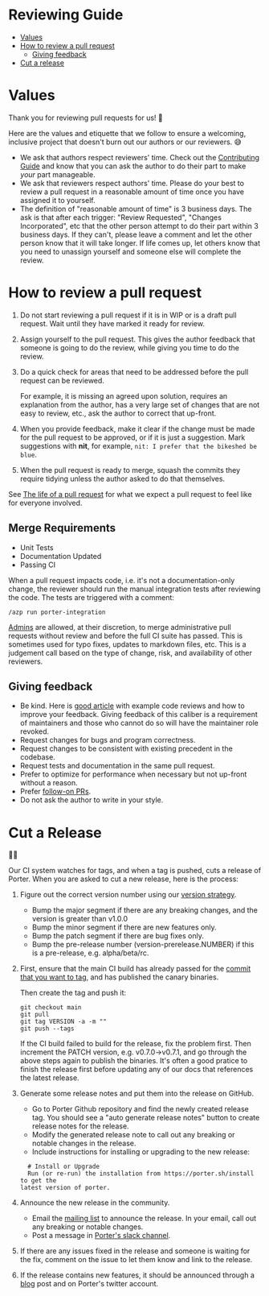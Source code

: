 # Reviewing Guide

* [Values](#values)
* [How to review a pull request](#how-to-review-a-pull-request)
  * [Giving feedback](#giving-feedback)
* [Cut a release](#cut-a-release)


# Values

Thank you for reviewing pull requests for us! 💖

Here are the values and etiquette that we follow to ensure a welcoming, inclusive
project that doesn't burn out our authors or our reviewers. 😅

* We ask that authors respect reviewers' time. Check out the
  [Contributing Guide](CONTRIBUTING.md) and know that you can ask the
  author to do their part to make _your_ part manageable.
* We ask that reviewers respect authors' time. Please do your best to review
  a pull request in a reasonable amount of time once you have assigned it to
  yourself.
* The definition of "reasonable amount of time" is 3 business days. The ask is
  that after each trigger: "Review Requested", "Changes Incorporated", etc that
  the other person attempt to do their part within 3 business days. If they
  can't, please leave a comment and let the other person know that it will take
  longer. If life comes up, let others know that you need to unassign yourself
  and someone else will complete the review.

# How to review a pull request

1. Do not start reviewing a pull request if it is in WIP or is a draft pull
   request. Wait until they have marked it ready for review.
1. Assign yourself to the pull request. This gives the author feedback that
   someone is going to do the review, while giving you time to do the review.
1. Do a quick check for areas that need to be addressed before the pull request
   can be reviewed.
   
   For example, it is missing an agreed upon solution, requires an explanation
   from the author, has a very large set of changes that are not easy to review,
   etc., ask the author to correct that up-front.
1. When you provide feedback, make it clear if the change must be made
   for the pull request to be approved, or if it is just a suggestion. Mark
   suggestions with **nit**, for example, `nit: I prefer that the bikeshed be
   blue`.
1. When the pull request is ready to merge, squash the commits they require
   tidying unless the author asked to do that themselves.

See [The life of a pull request](CONTRIBUTING.md#the-life-of-a-pull-request) for 
what we expect a pull request to feel like for everyone involved.

## Merge Requirements

* Unit Tests
* Documentation Updated
* Passing CI

When a pull request impacts code, i.e. it's not a documentation-only change,
the reviewer should run the manual integration tests after reviewing the code.
The tests are triggered with a comment:

```
/azp run porter-integration
```

[Admins][admins] are allowed, at their discretion, to merge administrative pull
requests without review and before the full CI suite has passed. This is
sometimes used for typo fixes, updates to markdown files, etc. This is a
judgement call based on the type of change, risk, and availability of other
reviewers.

## Giving feedback

* Be kind. Here is [good article][kind-reviews] with example code reviews and 
  how to improve your feedback. Giving feedback of this caliber is a requirement 
  of maintainers and those who cannot do so will have the maintainer role revoked.
* Request changes for bugs and program correctness.
* Request changes to be consistent with existing precedent in the codebase.
* Request tests and documentation in the same pull request.
* Prefer to optimize for performance when necessary but not up-front without
  a reason.
* Prefer [follow-on PRs](CONTRIBUTING.md#follow-on-pr).
* Do not ask the author to write in your style.

[kind-reviews]: https://product.voxmedia.com/2018/8/21/17549400/kindness-and-code-reviews-improving-the-way-we-give-feedback

# Cut a Release

🧀💨

Our CI system watches for tags, and when a tag is pushed, cuts a release
of Porter. When you are asked to cut a new release, here is the process:

1. Figure out the correct version number using our [version strategy].
    * Bump the major segment if there are any breaking changes, and the 
      version is greater than v1.0.0
    * Bump the minor segment if there are new features only.
    * Bump the patch segment if there are bug fixes only.
    * Bump the pre-release number (version-prerelease.NUMBER) if this is
      a pre-release, e.g. alpha/beta/rc.
1. First, ensure that the main CI build has already passed for 
    the [commit that you want to tag][commits], and has published the canary binaries. 
    
    Then create the tag and push it:

    ```
    git checkout main
    git pull
    git tag VERSION -a -m ""
    git push --tags
    ```
    If the CI build failed to build for the release, fix the problem first. Then increment the PATCH version, e.g. v0.7.0->v0.7.1, and go through the above steps again to publish the binaries. It's often a good pratice to finish the release first before updating any of our docs that references the latest release.

1. Generate some release notes and put them into the release on GitHub.
   - Go to Porter Github repository and find the newly created release tag. You should see a
   "auto generate release notes" button to create release notes for the release.
   - Modify the generated release note to call out any breaking or notable changes in the release.
   - Include instructions for installing or upgrading to the new release:
    ```
      # Install or Upgrade
      Run (or re-run) the installation from https://porter.sh/install to get the
    latest version of porter.
    ```
1. Announce the new release in the community.
   - Email the [mailing list](https://porter.sh/mailing-list) to announce the release. In your email, call out any breaking or notable changes.
   - Post a message in [Porter's slack channel](https://porter.sh/community/#slack).
1. If there are any issues fixed in the release and someone is waiting for the fix, comment on the issue to let them know and link to the release.
1. If the release contains new features, it should be announced through a [blog](https://porter.sh/blog/) post and on Porter's twitter account.

[maintainers]: https://github.com/orgs/getporter/teams/maintainers
[admins]: https://github.com/orgs/getporter/teams/admins
[commits]: https://github.com/getporter/porter/commits/main
[version strategy]: https://porter.sh/project/version-strategy/
